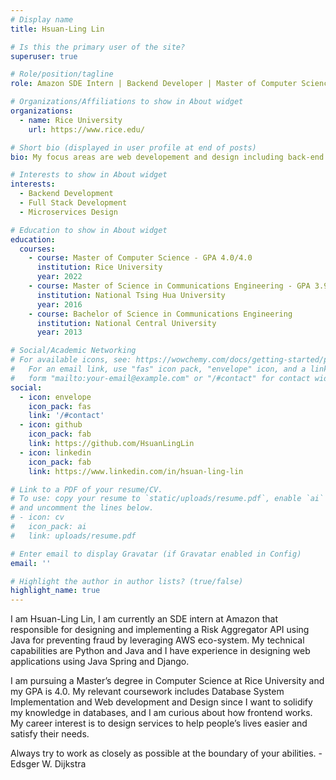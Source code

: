 ```yaml
---
# Display name
title: Hsuan-Ling Lin

# Is this the primary user of the site?
superuser: true

# Role/position/tagline
role: Amazon SDE Intern | Backend Developer | Master of Computer Science at Rice University

# Organizations/Affiliations to show in About widget
organizations:
  - name: Rice University
    url: https://www.rice.edu/

# Short bio (displayed in user profile at end of posts)
bio: My focus areas are web developement and design including back-end system development with Python Django and Spring Boot, front-end development with JavaScript, and microservices design. 

# Interests to show in About widget
interests:
  - Backend Development
  - Full Stack Development
  - Microservices Design

# Education to show in About widget
education:
  courses:
    - course: Master of Computer Science - GPA 4.0/4.0
      institution: Rice University
      year: 2022
    - course: Master of Science in Communications Engineering - GPA 3.96/4.3
      institution: National Tsing Hua University
      year: 2016
    - course: Bachelor of Science in Communications Engineering
      institution: National Central University
      year: 2013

# Social/Academic Networking
# For available icons, see: https://wowchemy.com/docs/getting-started/page-builder/#icons
#   For an email link, use "fas" icon pack, "envelope" icon, and a link in the
#   form "mailto:your-email@example.com" or "/#contact" for contact widget.
social:
  - icon: envelope
    icon_pack: fas
    link: '/#contact'
  - icon: github
    icon_pack: fab
    link: https://github.com/HsuanLingLin
  - icon: linkedin
    icon_pack: fab
    link: https://www.linkedin.com/in/hsuan-ling-lin

# Link to a PDF of your resume/CV.
# To use: copy your resume to `static/uploads/resume.pdf`, enable `ai` icons in `params.toml`,
# and uncomment the lines below.
# - icon: cv
#   icon_pack: ai
#   link: uploads/resume.pdf

# Enter email to display Gravatar (if Gravatar enabled in Config)
email: ''

# Highlight the author in author lists? (true/false)
highlight_name: true
---
```

I am Hsuan-Ling Lin, I am currently an SDE intern at Amazon that responsible for designing and implementing a Risk Aggregator API using Java for preventing fraud by leveraging AWS eco-system.
My technical capabilities are Python and Java and I have experience in designing web applications using Java Spring and Django. 

I am pursuing a Master’s degree in Computer Science at Rice University and my GPA is 4.0.
My relevant coursework includes Database System Implementation and Web development and Design since I want to solidify my knowledge in databases, and I am curious about how frontend works. 
My career interest is to design services to help people’s lives easier and satisfy their needs. 

Always try to work as closely as possible at the boundary of your abilities. - Edsger W. Dijkstra
<!-- {{< icon name="download" pack="fas" >}} Download my {{< staticref "uploads/Resume_HsuanLingLin.pdf" "newtab" >}}resumé{{< /staticref >}}. -->
